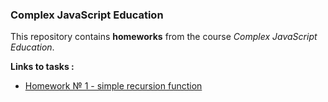  ### Complex JavaScript Education 

This repository contains **homeworks** from the course *Complex JavaScript Education*.

**Links to tasks :**

+ [Homework № 1 - simple recursion function](homework_1/README.md)

